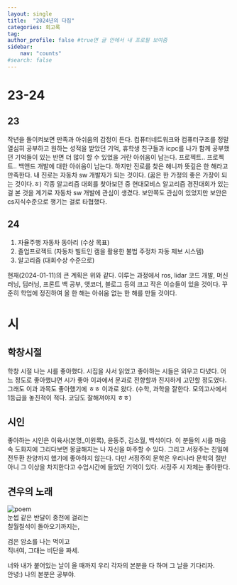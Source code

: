 ```yaml
---
layout: single
title:  "2024년의 다짐"
categories: 회고록
tag: 
author_profile: false #true면 글 안에서 내 프로필 보여줌
sidebar:
    nav: "counts"
#search: false
---
```


# 23-24

## 23
작년을 돌이켜보면 만족과 아쉬움의 감정이 든다. 컴퓨터네트워크와 컴퓨터구조를 정말 열심히 공부하고 원하는 성적을 받았던 기억, 휴학생 친구들과 icpc를 나가 함께 
공부했던 기억들이 있는 반면 더 많이 할 수 있었을 거란 아쉬움이 남는다. 프로젝트.. 프로젝트.. 백앤드 개발에 대한 아쉬움이 남는다. 
하지만 진로를 찾은 해니까 뜻깊은 한 해라고 만족한다. 내 진로는 자동차 sw 개발자가 되는 것이다. (꿈은 한 가정의 좋은 가장이 되는 것이다.ㅎ) 
각종 알고리즘 대회를 찾아보던 중 현대모비스 알고리즘 경진대회가 있는 걸 본 것을 계기로 자동차 sw 개발에 관심이 생겼다. 보안쪽도 관심이 있었지만 보안은 
cs지식수준으로 챙기는 걸로 타협했다.   

## 24
1. 자율주행 자동차 동아리 (수상 목표)   
2. 졸업프로젝트 (자동차 빌트인 캠을 활용한 불법 주정차 자동 제보 시스템)   
3. 알고리즘 (대회수상 수준으로)   

현재(2024-01-11)의 큰 계획은 위와 같다. 이루는 과정에서 ros, lidar 코드 개발, 머신러닝, 딥러닝, 프론트 백 공부, 앳코더, 
블로그 등의 크고 작은 이슈들이 있을 것이다. 꾸준히 학업에 정진하여 올 한 해는 아쉬움 없는 한 해를 만들 것이다.   

# 시

## 학창시절
학창 시절 나는 시를 좋아했다. 시집을 사서 읽었고 좋아하는 시들은 외우고 다녔다. 어느 정도로 좋아했냐면 시가 좋아 이과에서 문과로 전향할까 진지하게 
고민할 정도였다. 그래도 이과 과목도 좋아했기에 ㅎㅎ 이과로 왔다. (수학, 과학을 잘한다. 모의고사에서 1등급을 놓친적이 적다. 코딩도 잘해져야지 ㅎㅎ)

## 시인
좋아하는 시인은 이육사(본명_이원록), 윤동주, 김소월, 백석이다. 이 분들의 시를 마음 속 도화지에 그리다보면 몽글해지는 나 자신을 마주할 수 있다. 
그리고 서정주는 친일에 전두환 찬양까지 했기에 좋아하지 않는다. 다만 서정주의 문학은 우리나라 문학의 절반 아니 그 이상을 차지한다고 수업시간에 들었던 기억이 있다. 
서정주 시 자체는 좋아한다.   

## 견우의 노래
![poem](https://github.com/jwjungwoo/jwjungwoo.github.io/assets/140131247/1d9dbf64-0e74-435b-a0f0-51f7fc720098)   
눈썹 같은 반달이 중천에 걸리는   
칠월칠석이 돌아오기까지는,   
   
검은 암소를 나는 먹이고   
직녀여, 그대는 비단을 짜세.   
   
너와 내가 붙어있는 날이 올 때까지 우리 각자의 본분을 다 하며 그 날을 기다리자.   
안녕:) 나의 본분은 공부야.   
